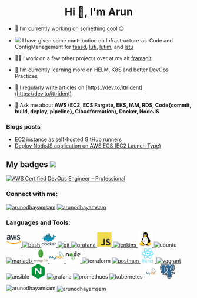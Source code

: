 <h1 align="center">Hi 👋, I'm Arun</h1>


- 🔭 I’m currently working on something cool 😉
- <img src="https://emojis.slackmojis.com/emojis/images/1531849430/4246/blob-sunglasses.gif?1531849430" width="20"/> I have given some contribution on Infrastructure-as-Code and ConfigManagement for [faasd](https://github.com/openfaas/faasd), [lufi](https://github.com/ldidry/lufi), [lutim](https://github.com/ldidry/lutim), and [lstu](https://github.com/ldidry/lstu)
- 👨‍💻 I work on a few other projects over at my alt [framagit](https://framagit.org/users/arunodhayamsam/projects)
- 🌱 I’m currently learning more on HELM, K8S  and better DevOps Practices

- 📝 I regularly write articles on [https://dev.to/ittrident](https://dev.to/ittrident)

- 💬 Ask me about **AWS (EC2, ECS Fargate, EKS, IAM, RDS, Code{commit, build, deploy, pipeline}, Cloudformation), Docker, NodeJS**

### Blogs posts
<!-- BLOG-POST-LIST:START -->
- [EC2 instance as self-hosted GItHub runners](https://forem.com/ittrident/ec2-instance-as-self-hosted-github-runners-5cg8)
- [Deploy NodeJS application on AWS ECS &lpar;EC2 Launch Type&rpar;](https://forem.com/ittrident/deploy-nodejs-application-on-aws-ecs-ec2-3dlb)
<!-- BLOG-POST-LIST:END -->

<h2> My badges <img src = "https://media.giphy.com/media/3orifgYbnsq43eFsdO/giphy.gif" width="50"> </h2>

<!--START_SECTION:badges-->
[![AWS Certified DevOps Engineer – Professional](https://images.credly.com/size/70x70/images/bd31ef42-d460-493e-8503-39592aaf0458/image.png)](http://www.credly.com/badges/e2b58325-5d2f-4adc-be66-a2c7d0f046c1 "AWS Certified DevOps Engineer – Professional")
<!--END_SECTION:badges-->

<h3 align="left">Connect with me:</h3>
<p align="left">
<a href="https://dev.to/arunodhayamsam" target="blank"><img align="center" src="https://raw.githubusercontent.com/rahuldkjain/github-profile-readme-generator/master/src/images/icons/Social/devto.svg" alt="arunodhayamsam" height="30" width="40" /></a>
<a href="https://linkedin.com/in/arunodhayamsam" target="blank"><img align="center" src="https://raw.githubusercontent.com/rahuldkjain/github-profile-readme-generator/master/src/images/icons/Social/linked-in-alt.svg" alt="arunodhayamsam" height="30" width="40" /></a>
</p>

<h3 align="left">Languages and Tools:</h3>
<p align="left"> <a href="https://aws.amazon.com" target="_blank" rel="noreferrer"> <img src="https://raw.githubusercontent.com/devicons/devicon/master/icons/amazonwebservices/amazonwebservices-original-wordmark.svg" alt="aws" width="40" height="40"/> </a> <a href="https://www.gnu.org/software/bash/" target="_blank" rel="noreferrer"> <img src="https://www.vectorlogo.zone/logos/gnu_bash/gnu_bash-icon.svg" alt="bash" width="40" height="40"/> </a> <a href="https://www.docker.com/" target="_blank" rel="noreferrer"> <img src="https://raw.githubusercontent.com/devicons/devicon/master/icons/docker/docker-original-wordmark.svg" alt="docker" width="40" height="40"/> </a> <a href="https://git-scm.com/" target="_blank" rel="noreferrer"> <img src="https://www.vectorlogo.zone/logos/git-scm/git-scm-icon.svg" alt="git" width="40" height="40"/> </a> <a href="https://grafana.com" target="_blank" rel="noreferrer"> <img src="https://www.vectorlogo.zone/logos/grafana/grafana-icon.svg" alt="grafana" width="40" height="40"/> </a> <a href="https://developer.mozilla.org/en-US/docs/Web/JavaScript" target="_blank" rel="noreferrer"> <img src="https://raw.githubusercontent.com/devicons/devicon/master/icons/javascript/javascript-original.svg" alt="javascript" width="40" height="40"/> </a> <a href="https://www.jenkins.io" target="_blank" rel="noreferrer"> <img src="https://www.vectorlogo.zone/logos/jenkins/jenkins-icon.svg" alt="jenkins" width="40" height="40"/> </a> <a href="https://www.linux.org/" target="_blank" rel="noreferrer"> <img src="https://raw.githubusercontent.com/devicons/devicon/master/icons/linux/linux-original.svg" alt="linux" width="40" height="40"/> </a> <img src="https://www.vectorlogo.zone/logos/ubuntu/ubuntu-icon.svg" alt="ubuntu" title="ubuntu" width="40" height="40"/> <a href="https://mariadb.org/" target="_blank" rel="noreferrer"> <img src="https://www.vectorlogo.zone/logos/mariadb/mariadb-icon.svg" alt="mariadb" width="40" height="40"/> </a> <a href="https://www.mongodb.com/" target="_blank" rel="noreferrer"> <img src="https://raw.githubusercontent.com/devicons/devicon/master/icons/mongodb/mongodb-original-wordmark.svg" alt="mongodb" width="40" height="40"/> </a> <a href="https://www.mysql.com/" target="_blank" rel="noreferrer"> <img src="https://raw.githubusercontent.com/devicons/devicon/master/icons/mysql/mysql-original-wordmark.svg" alt="mysql" width="40" height="40"/> </a> <a href="https://nodejs.org" target="_blank" rel="noreferrer"> <img src="https://raw.githubusercontent.com/devicons/devicon/master/icons/nodejs/nodejs-original-wordmark.svg" alt="nodejs" width="40" height="40"/> </a> <img src="https://www.vectorlogo.zone/logos/terraformio/terraformio-icon.svg" alt="terraform" title="terraform" width="40" height="40"/> <a href="https://postman.com" target="_blank" rel="noreferrer"> <img src="https://www.vectorlogo.zone/logos/getpostman/getpostman-icon.svg" alt="postman" width="40" height="40"/> </a> <a href="https://reactjs.org/" target="_blank" rel="noreferrer"> <img src="https://raw.githubusercontent.com/devicons/devicon/master/icons/react/react-original-wordmark.svg" alt="react" width="40" height="40"/> </a> <a href="https://www.vagrantup.com/" target="_blank" rel="noreferrer"> <img src="https://www.vectorlogo.zone/logos/vagrantup/vagrantup-icon.svg" alt="vagrant" width="40" height="40"/> </a>  <img src="https://www.vectorlogo.zone/logos/ansible/ansible-icon.svg" alt="ansible" title="ansible" width="40" height="40"/> <img src="https://raw.githubusercontent.com/github/explore/85cceaeeaf993ca35664dc37ea24f9237fbbfc14/topics/nginx/nginx.png" alt="nginx" title="nginx" width="40" height="40"/> <img src="https://www.vectorlogo.zone/logos/grafana/grafana-icon.svg" alt="grafana" title="grafana" width="40" height="40"/> <img src="https://www.vectorlogo.zone/logos/prometheusio/prometheusio-icon.svg" alt="promethues" title="promethues" width="40" height="40"/> <img src="https://www.vectorlogo.zone/logos/kubernetes/kubernetes-icon.svg" alt="kubernetes" title="kubernetes" width="40" height="40"/> <img src="https://raw.githubusercontent.com/github/explore/80688e429a7d4ef2fca1e82350fe8e3517d3494d/topics/mysql/mysql.png" alt="mysql" title="mysql" width="40" height="40"/>  <img src="https://raw.githubusercontent.com/github/explore/80688e429a7d4ef2fca1e82350fe8e3517d3494d/topics/postgresql/postgresql.png" alt="postgresql" title="postgresql" width="40" height="40"/> </p>

<p><img align="left" src="https://github-readme-stats.vercel.app/api/top-langs?username=arunodhayamsam&show_icons=true&theme=dark&locale=en&layout=compact" alt="arunodhayamsam" /></p>

<p>&nbsp;<img align="center" src="https://github-readme-stats.vercel.app/api?username=arunodhayamsam&show_icons=true&theme=dark&locale=en" alt="arunodhayamsam" /></p>
